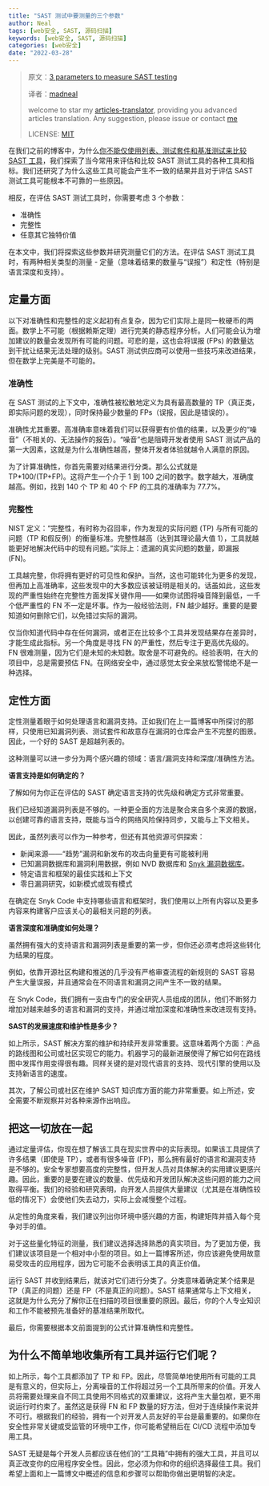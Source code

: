 ```yaml
---
title: "SAST 测试中要测量的三个参数"
author: Neal
tags: [web安全, SAST, 源码扫描]
keywords: [web安全, SAST, 源码扫描]
categories: [web安全]
date: "2022-03-28" 
---
```


>原文：[3 parameters to measure SAST testing](https://snyk.io/blog/parameters-to-measure-sast-testing/)
>
>译者：[madneal](https://github.com/madneal)
>
>welcome to star my [articles-translator](https://github.com/madneal/articles-translator/), providing you advanced articles translation. Any suggestion, please issue or contact [me](mailto:bing@stu.ecnu.edu.cn)
>
>LICENSE: [MIT](https://opensource.org/licenses/MIT)

在我们之前的博客中，为什么[你不能仅使用列表、测试套件和基准测试来比较 SAST 工具](https://snyk.io/blog/cant-compare-sast-tools-lists-test-suites-benchmarks/)，我们探索了当今常用来评估和比较 SAST 测试工具的各种工具和指标。我们还研究了为什么这些工具可能会产生不一致的结果并且对于评估 SAST 测试工具可能根本不可靠的一些原因。

相反，在评估 SAST 测试工具时，你需要考虑 3 个参数：

* 准确性
* 完整性
* 任意其它独特价值

在本文中，我们将探索这些参数并研究测量它们的方法。在评估 SAST 测试工具时，有两种相关类型的测量 - 定量（意味着结果的数量与“误报”）和定性（特别是语言深度和支持）。

## 定量方面

以下对准确性和完整性的定义起初有点复杂，因为它们实际上是同一枚硬币的两面。数学上不可能（根据赖斯定理）进行完美的静态程序分析。人们可能会认为增加建议的数量会发现所有可能的问题。可悲的是，这也会将误报 (FPs) 的数量达到干扰让结果无法处理的级别。SAST 测试供应商可以使用一些技巧来改进结果，但在数学上完美是不可能的。

### 准确性

在 SAST 测试的上下文中，准确性被松散地定义为具有最高数量的 TP（真正类，即实际问题的发现），同时保持最少数量的 FPs（误报，因此是错误的）。

准确性尤其重要。高准确率意味着我们可以获得更有价值的结果，以及更少的“噪音”（不相关的、无法操作的报告）。“噪音”也是阻碍开发者使用 SAST 测试产品的第一大因素，这就是为什么准确性越高，整体开发者体验就越令人满意的原因。

为了计算准确性，你首先需要对结果进行分类。那么公式就是 TP*100/(TP+FP)。这将产生一个介于 1 到 100 之间的数字。数字越大，准确度越高。例如，找到 140 个 TP 和 40 个 FP 的工具的准确率为 77.7%。

### 完整性

NIST 定义：“完整性，有时称为召回率，作为发现的实际问题 (TP) 与所有可能的问题（TP 和假反例）的衡量标准。完整性越高（达到其理论最大值 1），工具就越能更好地解决代码中的现有问题。”实际上：遗漏的真实问题的数量，即漏报 (FN)。

工具越完整，你将拥有更好的可见性和保护。当然，这也可能转化为更多的发现，但再加上高准确率，这些发现中的大多数应该被证明是相关的。话虽如此，这些发现的严重性始终在完整性方面发挥关键作用——如果你试图将噪音降到最低，一千个低严重性的 FN 不一定是坏事。作为一般经验法则，FN 越少越好。重要的是要知道如何删除它们，以免错过实际的漏洞。

仅当你知道代码中存在任何漏洞，或者正在比较多个工具并发现结果存在差异时，才能生成此指标。另一个角度是寻找 FN 的严重性，然后专注于更高优先级的。FN 很难测量，因为它们是未知的未知数。取舍是不可避免的。经验表明，在大的项目中，总是需要预估 FN。在网络安全中，通过感觉太安全来放松警惕绝不是一种选择。

## 定性方面

定性测量着眼于如何处理语言和漏洞支持。正如我们在上一篇博客中所探讨的那样，只使用已知漏洞列表、测试套件和故意存在漏洞的仓库会产生不完整的图景。因此，一个好的 SAST 是超越列表的。

这种测量可以进一步分为两个感兴趣的领域：语言/漏洞支持和深度/准确性方法。

**语言支持是如何确定的？**

了解如何为你正在评估的 SAST 确定语言支持的优先级和确定方式非常重要。

我们已经知道漏洞列表是不够的。一种更全面的方法是聚合来自多个来源的数据，以创建可靠的语言支持，既能与当今的网络风险保持同步，又能与上下文相关。

因此，虽然列表可以作为一种参考，但还有其他资源可供探索：

* 新闻来源——“趋势”漏洞和新发布的攻击向量更有可能被利用
* 已知漏洞数据库和漏洞利用数据，例如 NVD 数据库和 [Snyk 漏洞数据库](https://security.snyk.io/)。
* 特定语言和框架的最佳实践和上下文
* 零日漏洞研究，如新模式或现有模式

在确定在 Snyk Code 中支持哪些语言和框架时，我们使用以上所有内容以及更多内容来构建客户应该关心的最相关问题的列表。

**语言深度和准确度如何处理？**

虽然拥有强大的支持语言和漏洞列表是重要的第一步，但你还必须考虑将这些转化为结果的程度。

例如，依靠开源社区构建和推送的几乎没有严格审查流程的新规则的 SAST 容易产生大量误报，并且通常会在不同语言和漏洞之间产生不一致的结果。

在 Snyk Code，我们拥有一支由专门的安全研究人员组成的团队，他们不断努力增加对越来越多的语言和漏洞的支持，并通过增加深度和准确性来改进现有支持。

**SAST的发展速度和维护性是多少？**

如上所示，SAST 解决方案的维护和持续开发非常重要。这意味着两个方面：产品的路线图和公司或社区实现它的能力。机器学习的最新进展使得了解它如何在路线图中发挥作用变得很有趣。同样关键的是对现代语言的支持、现代引擎的使用以及支持新语言的速度。

其次，了解公司或社区在维护 SAST 知识库方面的能力非常重要。如上所述，安全需要不断观察并对各种来源作出响应。

## 把这一切放在一起

通过定量评估，你现在想了解该工具在现实世界中的实际表现。如果该工具提供了许多结果（即使是 TP），或者有很多噪音 (FP)，那么拥有最好的语言和漏洞支持是不够的。安全专家想要高度的完整性，但开发人员对具体解决的实用建议更感兴趣。因此，重要的是要在建议的数量、优先级和开发团队解决这些问题的能力之间取得平衡。我们的经验和研究表明，向开发人员提供大量建议（尤其是在准确性较低的情况下）会使他们失去动力，实际上会减慢整个过程。

从定性的角度来看，我们建议列出你环境中感兴趣的方面，构建矩阵并插入每个竞争对手的值。

对于这些量化特征的测量，我们建议选择选择熟悉的真实项目。为了更加方便，我们建议该项目是一个相对中小型的项目。如上一篇博客所述，你应该避免使用故意易受攻击的应用程序，因为它可能不会表明该工具的真正价值。

运行 SAST 并收到结果后，就该对它们进行分类了。分类意味着确定某个结果是 TP（真正的问题）还是 FP（不是真正的问题）。SAST 结果通常与上下文相关，这就是为什么充分了解你正在扫描的项目很重要的原因。最后，你的个人专业知识和工作不能被预先准备好的基准结果所取代。

最后，你需要根据本文前面提到的公式计算准确性和完整性。

## 为什么不简单地收集所有工具并运行它们呢？

如上所示，每个工具都添加了 TP 和 FP。因此，尽管简单地使用所有可能的工具是有意义的，但实际上，分离噪音的工作将超过另一个工具所带来的价值。开发人员将需要处理来自不同工具使用不同格式的双重建议，这将产生大量包袱，更不用说运行时约束了。虽然这是获得 FN 和 FP 数量的好方法，但对于连续操作来说并不可行。根据我们的经验，拥有一个对开发人员友好的平台是最重要的。如果你在安全性非常关键或受监管的环境中工作，你可能希望稍后在 CI/CD 流程中添加专用工具。

SAST 无疑是每个开发人员都应该在他们的“工具箱”中拥有的强大工具，并且可以真正改变你的应用程序安全性。因此，您必须为你和你的组织选择最佳工具。我们希望上面和上一篇博文中概述的信息和步骤可以帮助你做出更明智的决定。